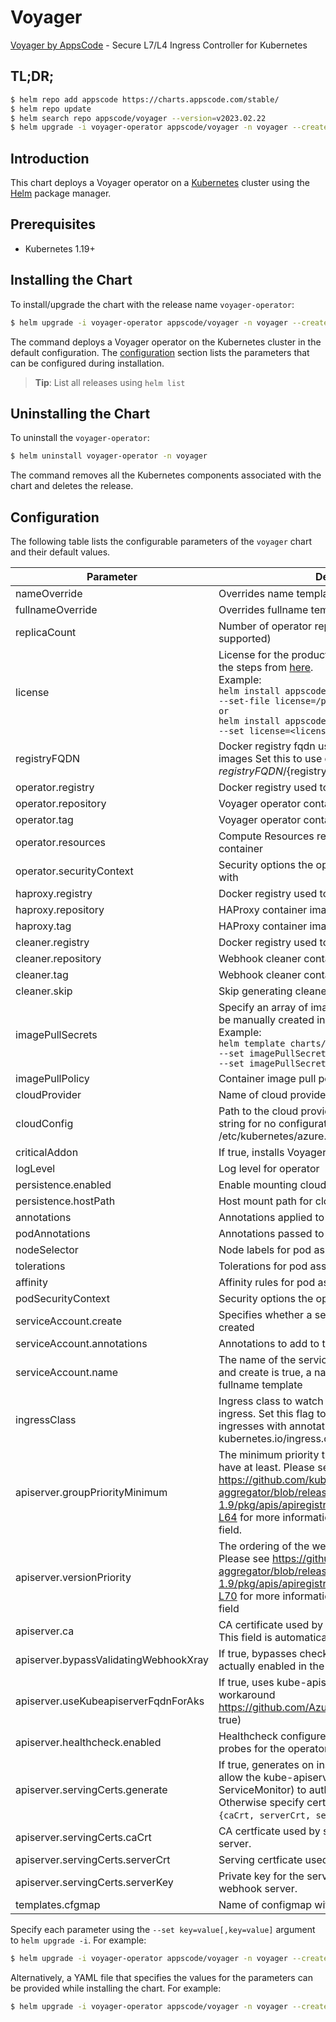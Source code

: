# Voyager

[Voyager by AppsCode](https://github.com/voyagermesh) - Secure L7/L4 Ingress Controller for Kubernetes

## TL;DR;

```bash
$ helm repo add appscode https://charts.appscode.com/stable/
$ helm repo update
$ helm search repo appscode/voyager --version=v2023.02.22
$ helm upgrade -i voyager-operator appscode/voyager -n voyager --create-namespace --version=v2023.02.22
```

## Introduction

This chart deploys a Voyager operator on a [Kubernetes](http://kubernetes.io) cluster using the [Helm](https://helm.sh) package manager.

## Prerequisites

- Kubernetes 1.19+

## Installing the Chart

To install/upgrade the chart with the release name `voyager-operator`:

```bash
$ helm upgrade -i voyager-operator appscode/voyager -n voyager --create-namespace --version=v2023.02.22
```

The command deploys a Voyager operator on the Kubernetes cluster in the default configuration. The [configuration](#configuration) section lists the parameters that can be configured during installation.

> **Tip**: List all releases using `helm list`

## Uninstalling the Chart

To uninstall the `voyager-operator`:

```bash
$ helm uninstall voyager-operator -n voyager
```

The command removes all the Kubernetes components associated with the chart and deletes the release.

## Configuration

The following table lists the configurable parameters of the `voyager` chart and their default values.

|               Parameter               |                                                                                                                                                                     Description                                                                                                                                                                     |                  Default                  |
|---------------------------------------|-----------------------------------------------------------------------------------------------------------------------------------------------------------------------------------------------------------------------------------------------------------------------------------------------------------------------------------------------------|-------------------------------------------|
| nameOverride                          | Overrides name template                                                                                                                                                                                                                                                                                                                             | <code>""</code>                           |
| fullnameOverride                      | Overrides fullname template                                                                                                                                                                                                                                                                                                                         | <code>""</code>                           |
| replicaCount                          | Number of operator replicas to create (only 1 is supported)                                                                                                                                                                                                                                                                                         | <code>1</code>                            |
| license                               | License for the product. Get a license by following the steps from [here](https://voyagermesh.com/docs/latest/setup/install#get-a-trial-license). <br> Example: <br> `helm install appscode/voyager \` <br> `--set-file license=/path/to/license/file` <br> `or` <br> `helm install appscode/voyager \` <br> `--set license=<license file content>` | <code>""</code>                           |
| registryFQDN                          | Docker registry fqdn used to pull KubeDB related images Set this to use docker registry hosted at ${registryFQDN}/${registry}/${image}                                                                                                                                                                                                              | <code>ghcr.io</code>                      |
| operator.registry                     | Docker registry used to pull Voyager operator image                                                                                                                                                                                                                                                                                                 | <code>voyagermesh</code>                  |
| operator.repository                   | Voyager operator container image                                                                                                                                                                                                                                                                                                                    | <code>voyager</code>                      |
| operator.tag                          | Voyager operator container image tag                                                                                                                                                                                                                                                                                                                | <code>""</code>                           |
| operator.resources                    | Compute Resources required by the operator container                                                                                                                                                                                                                                                                                                | <code>{}</code>                           |
| operator.securityContext              | Security options the operator container should run with                                                                                                                                                                                                                                                                                             | <code>{}</code>                           |
| haproxy.registry                      | Docker registry used to pull HAProxy image                                                                                                                                                                                                                                                                                                          | <code>voyagermesh</code>                  |
| haproxy.repository                    | HAProxy container image                                                                                                                                                                                                                                                                                                                             | <code>haproxy</code>                      |
| haproxy.tag                           | HAProxy container image tag                                                                                                                                                                                                                                                                                                                         | <code>2.6-alpine</code>                   |
| cleaner.registry                      | Docker registry used to pull Webhook cleaner image                                                                                                                                                                                                                                                                                                  | <code>appscode</code>                     |
| cleaner.repository                    | Webhook cleaner container image                                                                                                                                                                                                                                                                                                                     | <code>kubectl</code>                      |
| cleaner.tag                           | Webhook cleaner container image tag                                                                                                                                                                                                                                                                                                                 | <code>v1.22</code>                        |
| cleaner.skip                          | Skip generating cleaner YAML                                                                                                                                                                                                                                                                                                                        | <code>false</code>                        |
| imagePullSecrets                      | Specify an array of imagePullSecrets. Secrets must be manually created in the namespace. <br> Example: <br> `helm template charts/Voyager \` <br> `--set imagePullSecrets[0].name=sec0 \` <br> `--set imagePullSecrets[1].name=sec1`                                                                                                                | <code>[]</code>                           |
| imagePullPolicy                       | Container image pull policy                                                                                                                                                                                                                                                                                                                         | <code>IfNotPresent</code>                 |
| cloudProvider                         | Name of cloud provider                                                                                                                                                                                                                                                                                                                              | <code></code>                             |
| cloudConfig                           | Path to the cloud provider configuration file. Empty string for no configuration file. For azure use /etc/kubernetes/azure.json                                                                                                                                                                                                                     | <code>''</code>                           |
| criticalAddon                         | If true, installs Voyager operator as critical addon                                                                                                                                                                                                                                                                                                | <code>false</code>                        |
| logLevel                              | Log level for operator                                                                                                                                                                                                                                                                                                                              | <code>3</code>                            |
| persistence.enabled                   | Enable mounting cloud config                                                                                                                                                                                                                                                                                                                        | <code>false</code>                        |
| persistence.hostPath                  | Host mount path for cloud config                                                                                                                                                                                                                                                                                                                    | <code>/etc/kubernetes</code>              |
| annotations                           | Annotations applied to operator deployment                                                                                                                                                                                                                                                                                                          | <code>{}</code>                           |
| podAnnotations                        | Annotations passed to operator pod(s).                                                                                                                                                                                                                                                                                                              | <code>{}</code>                           |
| nodeSelector                          | Node labels for pod assignment                                                                                                                                                                                                                                                                                                                      | <code>{"kubernetes.io/os":"linux"}</code> |
| tolerations                           | Tolerations for pod assignment                                                                                                                                                                                                                                                                                                                      | <code>[]</code>                           |
| affinity                              | Affinity rules for pod assignment                                                                                                                                                                                                                                                                                                                   | <code>{}</code>                           |
| podSecurityContext                    | Security options the operator pod should run with.                                                                                                                                                                                                                                                                                                  | <code>{"fsGroup":65535}</code>            |
| serviceAccount.create                 | Specifies whether a service account should be created                                                                                                                                                                                                                                                                                               | <code>true</code>                         |
| serviceAccount.annotations            | Annotations to add to the service account                                                                                                                                                                                                                                                                                                           | <code>{}</code>                           |
| serviceAccount.name                   | The name of the service account to use. If not set and create is true, a name is generated using the fullname template                                                                                                                                                                                                                              | <code></code>                             |
| ingressClass                          | Ingress class to watch for. If empty, it handles all ingress. Set this flag to 'voyager' to handle only ingresses with annotation kubernetes.io/ingress.class=voyager.                                                                                                                                                                              | <code></code>                             |
| apiserver.groupPriorityMinimum        | The minimum priority the webhook api group should have at least. Please see https://github.com/kubernetes/kube-aggregator/blob/release-1.9/pkg/apis/apiregistration/v1beta1/types.go#L58-L64 for more information on proper values of this field.                                                                                                   | <code>10000</code>                        |
| apiserver.versionPriority             | The ordering of the webhook api inside of the group. Please see https://github.com/kubernetes/kube-aggregator/blob/release-1.9/pkg/apis/apiregistration/v1beta1/types.go#L66-L70 for more information on proper values of this field                                                                                                                | <code>15</code>                           |
| apiserver.ca                          | CA certificate used by the Kubernetes api server. This field is automatically assigned by the operator.                                                                                                                                                                                                                                             | <code>not-ca-cert</code>                  |
| apiserver.bypassValidatingWebhookXray | If true, bypasses checks that validating webhook is actually enabled in the Kubernetes cluster.                                                                                                                                                                                                                                                     | <code>false</code>                        |
| apiserver.useKubeapiserverFqdnForAks  | If true, uses kube-apiserver FQDN for AKS cluster to workaround https://github.com/Azure/AKS/issues/522 (default true)                                                                                                                                                                                                                              | <code>true</code>                         |
| apiserver.healthcheck.enabled         | Healthcheck configures the readiness and liveliness probes for the operator pod.                                                                                                                                                                                                                                                                    | <code>false</code>                        |
| apiserver.servingCerts.generate       | If true, generates on install/upgrade the certs that allow the kube-apiserver (and potentially ServiceMonitor) to authenticate operators pods. Otherwise specify certs in `apiserver.servingCerts.{caCrt, serverCrt, serverKey}`.                                                                                                                   | <code>true</code>                         |
| apiserver.servingCerts.caCrt          | CA certficate used by serving certificate of webhook server.                                                                                                                                                                                                                                                                                        | <code>""</code>                           |
| apiserver.servingCerts.serverCrt      | Serving certficate used by webhook server.                                                                                                                                                                                                                                                                                                          | <code>""</code>                           |
| apiserver.servingCerts.serverKey      | Private key for the serving certificate used by webhook server.                                                                                                                                                                                                                                                                                     | <code>""</code>                           |
| templates.cfgmap                      | Name of configmap with custom templates                                                                                                                                                                                                                                                                                                             | <code></code>                             |


Specify each parameter using the `--set key=value[,key=value]` argument to `helm upgrade -i`. For example:

```bash
$ helm upgrade -i voyager-operator appscode/voyager -n voyager --create-namespace --version=v2023.02.22 --set replicaCount=1
```

Alternatively, a YAML file that specifies the values for the parameters can be provided while
installing the chart. For example:

```bash
$ helm upgrade -i voyager-operator appscode/voyager -n voyager --create-namespace --version=v2023.02.22 --values values.yaml
```
